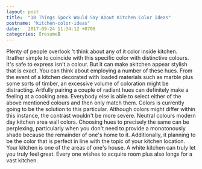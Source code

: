 ```yaml
---
layout: post
title:  "18 Things Spock Would Say About Kitchen Color Ideas"
postname: "kitchen-color-ideas"
date:   2017-09-24 11:34:12 +0700
categories: [resume]
---
```

Plenty of people overlook 't think about any of it color inside kitchen. Itrather simple to coincide with this specific color with distinctive colours. It's safe to express isn't a colour. But it can make akitchen appear stylish that is exact. You can think about employing a number of these hues. From the event of a kitchen decorated with loaded materials such as marble plus some sorts of timber, an excessive volume of coloration might be distracting. Artfully pairing a couple of radiant hues can definitely make a feeling at a cooking area. Everybody else is able to select either of the above mentioned colours and then only match them. Colors is currently going to be the solution to this particular. Although colors might differ within this instance, the contrast wouldn't be more severe. Neutral colours modern day kitchen area wall colors. Choosing hues to precisely the same can be perplexing, particularly when you don't need to provide a monotonously shade because the remainder of one's home to it. Additionally, it planning to be the color that is perfect in line with the topic of your kitchen location. Your kitchen is one of the areas of one's house. A white kitchen can truly let you truly feel great. Every one wishes to acquire room plus also longs for a vast kitchen.
